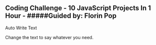 ## Coding Challenge - 10 JavaScript Projects In 1 Hour - #####Guided by: Florin Pop

Auto Write Text

Change the text to say whatever you need.










































